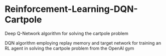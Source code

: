 # Reinforcement-Learning-DQN-Cartpole
Deep Q-Network algorithm for solving the cartpole problem

DQN algorithm employing replay memory and target network for training an RL agent in solving the cartpole
problem from the OpenAI gym
